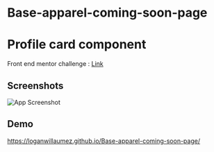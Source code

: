 # Base-apparel-coming-soon-page
# Profile card component

Front end mentor challenge : [Link](https://www.frontendmentor.io/challenges/base-apparel-coming-soon-page-5d46b47f8db8a7063f9331a0)


## Screenshots

![App Screenshot](https://user-images.githubusercontent.com/60406970/140356389-704bcbd8-cf9c-44e5-a5a6-3512d0c4a635.png)


  
## Demo

https://loganwillaumez.github.io/Base-apparel-coming-soon-page/

  
